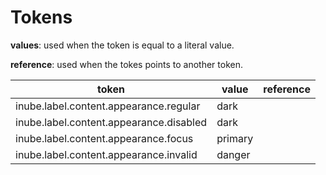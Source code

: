 # Tokens

**values**: used when the token is equal to a literal value.

**reference**: used when the tokes points to another token.

| token                                   | value   | reference |
| --------------------------------------- | ------- | --------- |
| inube.label.content.appearance.regular  | dark    |           |
| inube.label.content.appearance.disabled | dark    |           |
| inube.label.content.appearance.focus    | primary |           |
| inube.label.content.appearance.invalid  | danger  |           |
